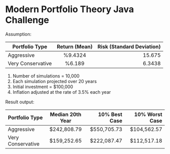 # Modern Portfolio Theory Java Challenge

Assumption:

| Portfolio Type   |      Return (Mean)      |  Risk (Standard Deviation) |
|------------------|:-----------------------:|---------------------------:|
| Aggressive       |  %9.4324                | 15.675                     |
| Very Conservative | %6.189                 | 6.3438                     |

1. Number of simulations = 10,000
2. Each simulation projected over 20 years
3. Initial investment = $100,000
4. Inflation adjusted at the rate of 3.5% each year

Result output:

| Portfolio Type     |      Median 20th Year   |  10% Best Case             |   10% Worst Case           |
|--------------------|:-----------------------:|---------------------------:|---------------------------:|
| Aggressive         |  $242,808.79            | $550,705.73                |     $104,562.57            |         |
| Very Conservative  |  $159,252.65            | $222,087.47                |     $112,517.18            |

